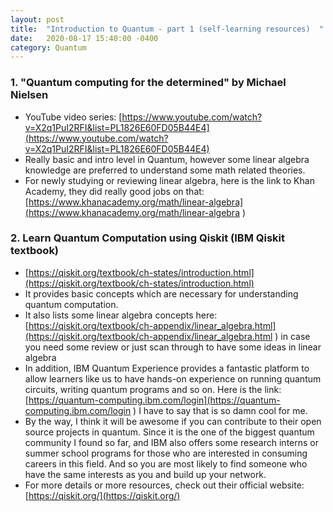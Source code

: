 ```yaml
---
layout: post
title:  "Introduction to Quantum - part 1 (self-learning resources)  "
date:   2020-08-17 15:40:00 -0400
category: Quantum 
---
```


### 1. "Quantum computing for the determined" by Michael Nielsen

   - YouTube video series: [https://www.youtube.com/watch?v=X2q1PuI2RFI&list=PL1826E60FD05B44E4](https://www.youtube.com/watch?v=X2q1PuI2RFI&list=PL1826E60FD05B44E4)
   - Really basic and intro level in Quantum, however some linear algebra knowledge are preferred to understand some math related theories. 
   - For newly studying or reviewing linear algebra, here is the link to Khan Academy, they did really good jobs on that: [https://www.khanacademy.org/math/linear-algebra](https://www.khanacademy.org/math/linear-algebra )     

### 2. Learn Quantum Computation using Qiskit (IBM Qiskit textbook)

   - [https://qiskit.org/textbook/ch-states/introduction.html](https://qiskit.org/textbook/ch-states/introduction.html)
   - It provides basic concepts which are necessary for understanding quantum computation. 
   - It also lists some linear algebra concepts here: [https://qiskit.org/textbook/ch-appendix/linear_algebra.html](https://qiskit.org/textbook/ch-appendix/linear_algebra.html ) in case you need some review or just scan through to have some ideas in linear algebra
   - In addition, IBM Quantum Experience provides a fantastic platform to allow learners like us to have hands-on experience on running quantum circuits, writing quantum programs and so on. Here is the link: [https://quantum-computing.ibm.com/login](https://quantum-computing.ibm.com/login ) I have to say that is so damn cool for me. 
   - By the way, I think it will be awesome if you can contribute to their open source projects in quantum. Since it is the one of the biggest quantum community I found so far, and IBM also offers some research interns or summer school programs for those who are interested in consuming careers in this field. And so you are most likely to find someone who have the same interests as you and build up your network. 
   - For more details or more resources, check out their official website: [https://qiskit.org/](https://qiskit.org/)
